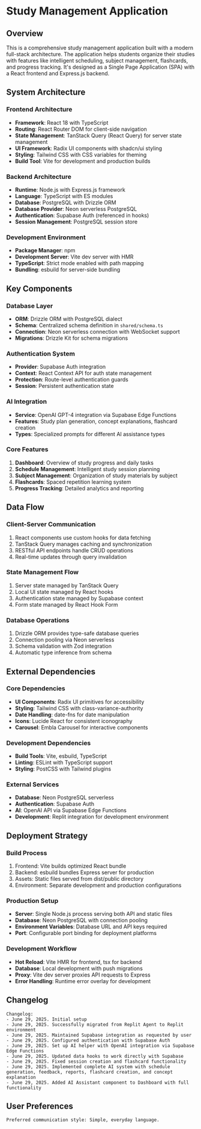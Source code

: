 # Study Management Application

## Overview

This is a comprehensive study management application built with a modern full-stack architecture. The application helps students organize their studies with features like intelligent scheduling, subject management, flashcards, and progress tracking. It's designed as a Single Page Application (SPA) with a React frontend and Express.js backend.

## System Architecture

### Frontend Architecture
- **Framework**: React 18 with TypeScript
- **Routing**: React Router DOM for client-side navigation
- **State Management**: TanStack Query (React Query) for server state management
- **UI Framework**: Radix UI components with shadcn/ui styling
- **Styling**: Tailwind CSS with CSS variables for theming
- **Build Tool**: Vite for development and production builds

### Backend Architecture
- **Runtime**: Node.js with Express.js framework
- **Language**: TypeScript with ES modules
- **Database**: PostgreSQL with Drizzle ORM
- **Database Provider**: Neon serverless PostgreSQL
- **Authentication**: Supabase Auth (referenced in hooks)
- **Session Management**: PostgreSQL session store

### Development Environment
- **Package Manager**: npm
- **Development Server**: Vite dev server with HMR
- **TypeScript**: Strict mode enabled with path mapping
- **Bundling**: esbuild for server-side bundling

## Key Components

### Database Layer
- **ORM**: Drizzle ORM with PostgreSQL dialect
- **Schema**: Centralized schema definition in `shared/schema.ts`
- **Connection**: Neon serverless connection with WebSocket support
- **Migrations**: Drizzle Kit for schema migrations

### Authentication System
- **Provider**: Supabase Auth integration
- **Context**: React Context API for auth state management
- **Protection**: Route-level authentication guards
- **Session**: Persistent authentication state

### AI Integration
- **Service**: OpenAI GPT-4 integration via Supabase Edge Functions
- **Features**: Study plan generation, concept explanations, flashcard creation
- **Types**: Specialized prompts for different AI assistance types

### Core Features
1. **Dashboard**: Overview of study progress and daily tasks
2. **Schedule Management**: Intelligent study session planning
3. **Subject Management**: Organization of study materials by subject
4. **Flashcards**: Spaced repetition learning system
5. **Progress Tracking**: Detailed analytics and reporting

## Data Flow

### Client-Server Communication
1. React components use custom hooks for data fetching
2. TanStack Query manages caching and synchronization
3. RESTful API endpoints handle CRUD operations
4. Real-time updates through query invalidation

### State Management Flow
1. Server state managed by TanStack Query
2. Local UI state managed by React hooks
3. Authentication state managed by Supabase context
4. Form state managed by React Hook Form

### Database Operations
1. Drizzle ORM provides type-safe database queries
2. Connection pooling via Neon serverless
3. Schema validation with Zod integration
4. Automatic type inference from schema

## External Dependencies

### Core Dependencies
- **UI Components**: Radix UI primitives for accessibility
- **Styling**: Tailwind CSS with class-variance-authority
- **Date Handling**: date-fns for date manipulation
- **Icons**: Lucide React for consistent iconography
- **Carousel**: Embla Carousel for interactive components

### Development Dependencies
- **Build Tools**: Vite, esbuild, TypeScript
- **Linting**: ESLint with TypeScript support
- **Styling**: PostCSS with Tailwind plugins

### External Services
- **Database**: Neon PostgreSQL serverless
- **Authentication**: Supabase Auth
- **AI**: OpenAI API via Supabase Edge Functions
- **Development**: Replit integration for development environment

## Deployment Strategy

### Build Process
1. Frontend: Vite builds optimized React bundle
2. Backend: esbuild bundles Express server for production
3. Assets: Static files served from dist/public directory
4. Environment: Separate development and production configurations

### Production Setup
- **Server**: Single Node.js process serving both API and static files
- **Database**: Neon PostgreSQL with connection pooling
- **Environment Variables**: Database URL and API keys required
- **Port**: Configurable port binding for deployment platforms

### Development Workflow
- **Hot Reload**: Vite HMR for frontend, tsx for backend
- **Database**: Local development with push migrations
- **Proxy**: Vite dev server proxies API requests to Express
- **Error Handling**: Runtime error overlay for development

## Changelog

```
Changelog:
- June 29, 2025. Initial setup
- June 29, 2025. Successfully migrated from Replit Agent to Replit environment
- June 29, 2025. Maintained Supabase integration as requested by user
- June 29, 2025. Configured authentication with Supabase Auth
- June 29, 2025. Set up AI helper with OpenAI integration via Supabase Edge Functions
- June 29, 2025. Updated data hooks to work directly with Supabase
- June 29, 2025. Fixed session creation and flashcard functionality
- June 29, 2025. Implemented complete AI system with schedule generation, feedback, reports, flashcard creation, and concept explanation
- June 29, 2025. Added AI Assistant component to Dashboard with full functionality
```

## User Preferences

```
Preferred communication style: Simple, everyday language.
```